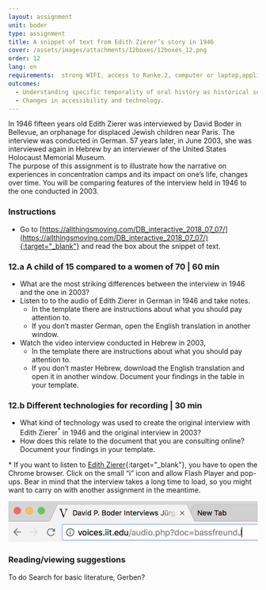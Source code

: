 ```yaml
---
layout: assignment
unit: boder
type: assignment
title: A snippet of text from Edith Zierer’s story in 1946  
cover: /assets/images/attachments/12boxes/12boxes_12.png
order: 12
lang: en
requirements:  strong WIFI, access to Ranke.2, computer or laptop,application on laptop or computer to view video,
outcomes:
  - Understanding specific temporality of oral history as historical source.
  - Changes in accessibility and technology. 
---
```


In 1946 fifteen years old Edith Zierer was interviewed by David Boder in Bellevue, an orphanage for displaced Jewish children near Paris. The interview was conducted in German. 57 years later, in June 2003, she was interviewed again in Hebrew by an interviewer of the United States Holocaust Memorial Museum.  
The purpose of this assignment is to illustrate how the narrative on experiences in concentration camps and its impact on one’s life, changes over time. You will be comparing features of the interview held in 1946 to the one conducted in 2003.

<!-- more -->

<!-- briefing-student -->

### Instructions
<!-- section-contents -->

- Go to [https://allthingsmoving.com/DB_interactive_2018_07_07/](https://allthingsmoving.com/DB_interactive_2018_07_07/){:target="_blank"} and read the box about the snippet of text.

<!-- section -->

### 12.a  A child of 15 compared to a women of 70 | 60 min
<!-- section-contents -->

- What are the most striking differences between the interview in 1946 and the one in 2003?
- Listen to to the audio of Edith Zierer in German in 1946 and take notes.
  - In the template there are instructions about what you should pay attention to.
  - If you don’t master German, open the English translation in another window.
- Watch the video interview conducted in Hebrew in 2003,
  - In the template there are instructions about what you should pay attention to.
  - If you don’t master Hebrew, download the English translation and open it in another window.
 Document your findings in the table in your template. 

<!-- section -->

### 12.b  Different technologies for recording | 30 min 
<!-- section-contents -->

- What kind of technology was used to create the original interview with Edith Zierer<sup>*</sup> in 1946 and the original interview in 2003?
- How does this relate to the document that you are consulting online?
 Document your findings in your template. 

\* If you want to listen to [Edith Zierer](http://voices.iit.edu/audio?doc=ziererE){:target="_blank"}, you have to open the Chrome browser. Click on the small “i” icon and allow Flash Player and pop-ups. Bear in mind that the interview takes a long time to load, so you might want to carry on with another assignment in the meantime. 

![chrome-address-bar.png](../../assets/images/chrome-address-bar.png)

<!-- section --> 

### Reading/viewing suggestions
<!-- section-contents -->

To do Search for basic literature, Gerben? 

<!-- briefing-teacher -->
